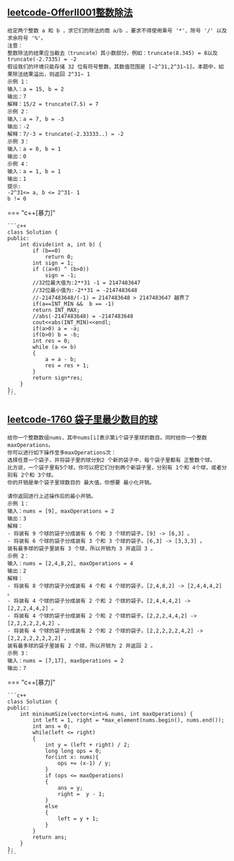 
## [leetcode-OfferII001整数除法](https://leetcode.cn/problems/xoh6Oh/)
    给定两个整数 a 和 b ，求它们的除法的商 a/b ，要求不得使用乘号 '*'、除号 '/' 以及求余符号 '%'。
    注意：
    整数除法的结果应当截去（truncate）其小数部分，例如：truncate(8.345) = 8以及truncate(-2.7335) = -2
    假设我们的环境只能存储 32 位有符号整数，其数值范围是 [−2^31,2^31−1]。本题中，如果除法结果溢出，则返回 2^31− 1
    示例 1：
    输入：a = 15, b = 2
    输出：7
    解释：15/2 = truncate(7.5) = 7
    示例 2：
    输入：a = 7, b = -3
    输出：-2
    解释：7/-3 = truncate(-2.33333..) = -2
    示例 3：
    输入：a = 0, b = 1
    输出：0
    示例 4：
    输入：a = 1, b = 1
    输出：1
    提示:
    -2^31<= a, b <= 2^31- 1
    b != 0


=== "c++[暴力]"

    ```c++
    class Solution {
    public:
        int divide(int a, int b) {
            if (b==0)
                return 0;
            int sign = 1;
            if ((a>0) ^ (b>0))
                sign = -1;
            //32位最大值为:2**31 -1 = 2147483647
            //32位最小值为:-2**31 = -2147483648
            //-2147483648/(-1) = 2147483648 > 2147483647 越界了
            if(a==INT_MIN &&  b == -1)
            return INT_MAX;
            //abs(-2147483648) = -2147483648
            cout<<abs(INT_MIN)<<endl;
            if(a>0) a = -a;
            if(b>0) b = -b;
            int res = 0;
            while (a <= b)
            {
                a = a - b;
                res = res + 1;
            }
            return sign*res;
        }
    };
    ```

## [leetcode-1760 袋子里最少数目的球](https://leetcode.cn/problems/minimum-limit-of-balls-in-a-bag/)
    给你一个整数数组nums，其中nums[i]表示第i个袋子里球的数目。同时给你一个整数maxOperations。
    你可以进行如下操作至多maxOperations次：
    选择任意一个袋子，并将袋子里的球分到2 个新的袋子中，每个袋子里都有 正整数个球。
    比方说，一个袋子里有5个球，你可以把它们分到两个新袋子里，分别有 1个和 4个球，或者分别有 2个和 3个球。
    你的开销是单个袋子里球数目的 最大值，你想要 最小化开销。

    请你返回进行上述操作后的最小开销。
    示例 1：
    输入：nums = [9], maxOperations = 2
    输出：3
    解释：
    - 将装有 9 个球的袋子分成装有 6 个和 3 个球的袋子。[9] -> [6,3] 。
    - 将装有 6 个球的袋子分成装有 3 个和 3 个球的袋子。[6,3] -> [3,3,3] 。
    装有最多球的袋子里装有 3 个球，所以开销为 3 并返回 3 。
    示例 2：
    输入：nums = [2,4,8,2], maxOperations = 4
    输出：2
    解释：
    - 将装有 8 个球的袋子分成装有 4 个和 4 个球的袋子。[2,4,8,2] -> [2,4,4,4,2] 。
    - 将装有 4 个球的袋子分成装有 2 个和 2 个球的袋子。[2,4,4,4,2] -> [2,2,2,4,4,2] 。
    - 将装有 4 个球的袋子分成装有 2 个和 2 个球的袋子。[2,2,2,4,4,2] -> [2,2,2,2,2,4,2] 。
    - 将装有 4 个球的袋子分成装有 2 个和 2 个球的袋子。[2,2,2,2,2,4,2] -> [2,2,2,2,2,2,2,2] 。
    装有最多球的袋子里装有 2 个球，所以开销为 2 并返回 2 。
    示例 3：
    输入：nums = [7,17], maxOperations = 2
    输出：7


=== "c++[暴力]"

    ```c++
    class Solution {
    public:
        int minimumSize(vector<int>& nums, int maxOperations) {
            int left = 1, right = *max_element(nums.begin(), nums.end());
            int ans = 0;
            while(left <= right)
            {
                int y = (left + right) / 2;
                long long ops = 0;
                for(int x: nums){
                    ops += (x-1) / y;
                }
                if (ops <= maxOperations)
                {
                    ans = y;
                    right =  y - 1;
                }
                else
                {
                    left = y + 1;
                }
            }
            return ans;
        }
    };
    ```
